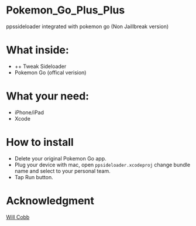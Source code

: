 # Pokemon_Go_Plus_Plus
ppssideloader integrated with pokemon go (Non Jaillbreak version)

# What inside:
* ++ Tweak Sideloader
* Pokemon Go (offical verision)

# What your need:
* iPhone/iPad
* Xcode

# How to install
* Delete your original Pokemon Go app.
* Plug your device with mac, open `ppsideloader.xcodeproj` change bundle name and select to your personal team.
* Tap Run button.

# Acknowledgment
[Will Cobb](https://github.com/WilliamLCobb)
